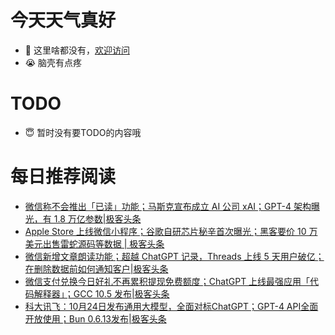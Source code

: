 # 今天天气真好
- 👋 这里啥都没有，[欢迎访问](https://zhangfeng-ola.github.io/)
- 😭 脑壳有点疼
<!---
- 👀 I’m interested in ...
- 🌱 I’m currently learning ...
- 💞️ I’m looking to collaborate on ...
- 📫 How to reach me ...
- 😇 I'm doing something ...

--->

# TODO 
- 😇 暂时没有要TODO的内容哦

<!---
zhangfeng-ola/zhangfeng-ola is a ✨ special ✨ repository because its `README.md` (this file) appears on your GitHub profile.
You can click the Preview link to take a look at your changes.
--->

# 每日推荐阅读
<!-- BLOG-POST-LIST:START -->
- [微信称不会推出「已读」功能；马斯克宣布成立 AI 公司 xAI；GPT-4 架构曝光，有 1.8 万亿参数|极客头条](https://blog.csdn.net/weixin_39786569/article/details/131695256)
- [Apple Store 上线微信小程序；谷歌自研芯片秘辛首次曝光；黑客要价 10 万美元出售雷蛇源码等数据 | 极客头条](https://blog.csdn.net/weixin_39786569/article/details/131674286)
- [微信新增文章朗读功能；超越 ChatGPT 记录，Threads 上线 5 天用户破亿；在删除数据前如何通知客户|极客头条](https://blog.csdn.net/weixin_39786569/article/details/131652970)
- [微信支付兑换今日好礼不再累积提现免费额度；ChatGPT 上线最强应用「代码解释器」；GCC 10.5 发布|极客头条](https://blog.csdn.net/weixin_39786569/article/details/131631984)
- [科大讯飞：10月24日发布通用大模型，全面对标ChatGPT；GPT-4 API全面开放使用；Bun 0.6.13发布|极客头条](https://blog.csdn.net/weixin_39786569/article/details/131589952)
<!-- BLOG-POST-LIST:END -->
